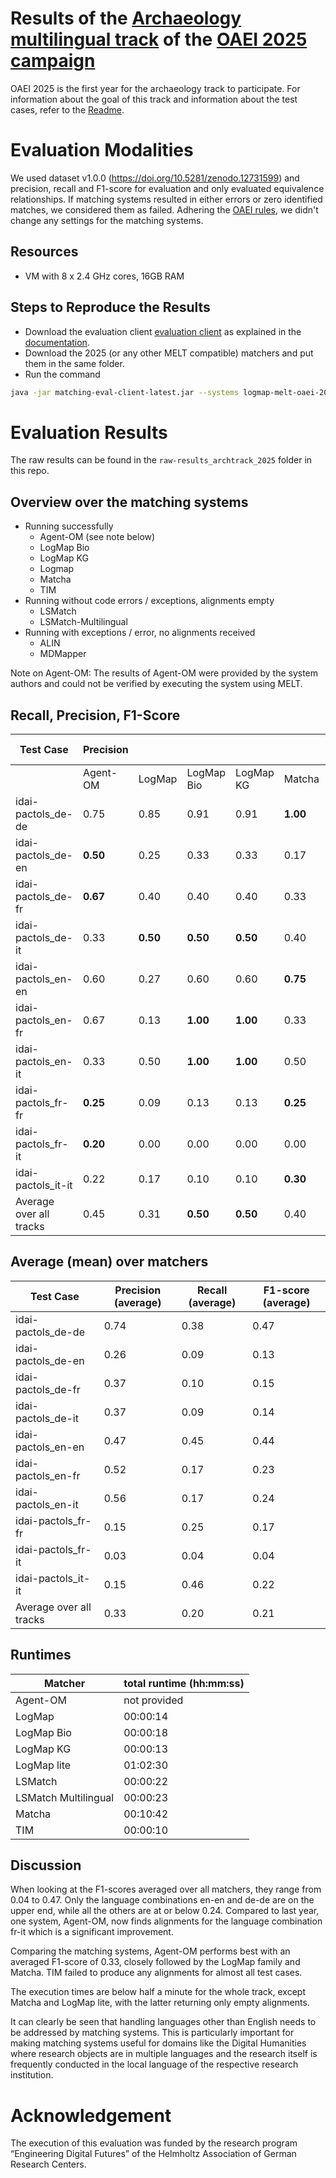 # Results of the [Archaeology multilingual track](https://oaei.ontologymatching.org/2025/digitalhumanities/index.html) of the [OAEI 2025 campaign](https://oaei.ontologymatching.org/2025/)
OAEI 2025 is the first year for the archaeology track to participate. For information about the goal of this track and information about the test cases, refer to the [Readme](https://github.com/FelixFrizzy/DH-benchmark-multiling/blob/main/README.md).

# Evaluation Modalities
We used dataset v1.0.0 (https://doi.org/10.5281/zenodo.12731599) and precision, recall and F1-score for evaluation and only evaluated equivalence relationships. If matching systems resulted in either errors or zero identified matches, we considered them as failed. Adhering the [OAEI rules](https://oaei.ontologymatching.org/doc/oaei-rules.2.html), we didn't change any settings for the matching systems. 

## Resources
- VM with 8 x 2.4 GHz cores, 16GB RAM

## Steps to Reproduce the Results
- Download the evaluation client [evaluation client](https://nightly.link/dwslab/melt/workflows/java_client_upload/master/evaluation-client.zip) as explained in the [documentation](https://dwslab.github.io/melt/matcher-evaluation/client).
- Download the 2025 (or any other MELT compatible) matchers and put them in the same folder.
- Run the command
```bash
java -jar matching-eval-client-latest.jar --systems logmap-melt-oaei-2021-web-latest.tar.gz logmap-bio-melt-oaei-2021-web-latest.tar.gz logmap-kg-melt-oaei-2021-web-latest.tar.gz logmap-lite-melt-oaei-2021-web-latest.tar.gz matcha.tar.gz "ALIN - Jomar Silva.zip" MDMapper-seals.zip https://match.tomato.irit.fr/match --track http://oaei.webdatacommons.org/tdrs/ archaeology 2024all --results oaei2025_arch
```

# Evaluation Results
The raw results can be found in the `raw-results_archtrack_2025` folder in this repo.

## Overview over the matching systems
- Running successfully
    - Agent-OM (see note below)
    - LogMap Bio
    - LogMap KG
    - Logmap
    - Matcha
    - TIM
- Running without code errors / exceptions, alignments empty
    - LSMatch
    - LSMatch-Multilingual
- Running with exceptions / error, no alignments received
    - ALIN
    - MDMapper

Note on Agent-OM: The results of Agent-OM were provided by the system authors and could not be verified by executing the system using MELT.

## Recall, Precision, F1-Score

| Test Case               |Precision |           |            |           |            |Recall    |            |           |            |F1-Score    |            |           |          |          |            |           |            |       |
| ----------------------- | -------- | --------- | ---------- | --------- | ---------- | -------- | ---------- | --------- | ---------- | ---------- | ---------- | --------- | -------- | -------- | ---------- | --------- | ---------- | ----- |
|                         | Agent-OM | LogMap    | LogMap Bio | LogMap KG | Matcha     | TIM      | Agent OM   | LogMap    | LogMap Bio | LogMap KG  | Matcha     | TIM       | AgentOM  | LogMap   | LogMap Bio | LogMap KG | Matcha     | TIM   |
| idai-pactols_de-de      | 0.75     | 0.85      | 0.91       | 0.91      | **1.00**   | 0.00     | 0.35       | **0.65**  | 0.59       | 0.59       | 0.12       | 0.00      | 0.48     | **0.73** | 0.71       | 0.71      | 0.21       | 0.00  |
| idai-pactols_de-en      | **0.50** | 0.25      | 0.33       | 0.33      | 0.17       | 0.00     | **0.29**   | 0.06      | 0.06       | 0.06       | 0.06       | 0.00      | **0.37** | 0.10     | 0.10       | 0.10      | 0.09       | 0.00  |
| idai-pactols_de-fr      | **0.67** | 0.40      | 0.40       | 0.40      | 0.33       | 0.00     | **0.12**   | **0.12**  | **0.12**   | **0.12**   | **0.12**   | 0.00      | **0.20** | 0.18     | 0.18       | 0.18      | 0.17       | 0.00  |
| idai-pactols_de-it      | 0.33     | **0.50**  | **0.50**   | **0.50**  | 0.40       | 0.00     | 0.06       | **0.12**  | **0.12**   | **0.12**   | **0.12**   | 0.00      | 0.10     | **0.19** | **0.19**   | **0.19**  | 0.18       | 0.00  |
| idai-pactols_en-en      | 0.60     | 0.27      | 0.60       | 0.60      | **0.75**   | 0.00     | 0.50       | **0.67**  | 0.50       | 0.50       | 0.50       | 0.00      | 0.55     | 0.38     | 0.55       | 0.55      | **0.60**   | 0.00  |
| idai-pactols_en-fr      | 0.67     | 0.13      | **1.00**   | **1.00**  | 0.33       | 0.00     | **0.33**   | 0.17      | 0.17       | 0.17       | 0.17       | 0.00      | **0.44** | 0.14     | 0.29       | 0.29      | 0.22       | 0.00  |
| idai-pactols_en-it      | 0.33     | 0.50      | **1.00**   | **1.00**  | 0.50       | 0.00     | **0.33**   | 0.17      | 0.17       | 0.17       | 0.17       | 0.00      | **0.33** | 0.25     | 0.29       | 0.29      | 0.25       | 0.00  |
| idai-pactols_fr-fr      | **0.25** | 0.09      | 0.13       | 0.13      | **0.25**   | 0.02     | **0.25**   | **0.25**  | **0.25**   | **0.25**   | **0.25**   | **0.25**  | **0.25** | 0.13     | 0.17       | 0.17      | **0.25**   | 0.03  |
| idai-pactols_fr-it      | **0.20** | 0.00      | 0.00       | 0.00      | 0.00       | 0.00     | **0.25**   | 0.00      | 0.00       | 0.00       | 0.00       | 0.00      | **0.22** | 0.00     | 0.00       | 0.00      | 0.00       | 0.00  |
| idai-pactols_it-it      | 0.22     | 0.17      | 0.10       | 0.10      | **0.30**   | 0.02     | 0.50       | **0.75**  | 0.25       | 0.25       | **0.75**   | 0.25      | 0.31     | 0.27     | 0.14       | 0.14      | **0.43**   | 0.04  |
| Average over all tracks | 0.45     | 0.31      | **0.50**   | **0.50**  | 0.40       | 0.00     | **0.30**   | 0.29      | 0.22       | 0.22       | 0.23       | 0.05      | **0.33** | 0.24     | 0.26       | 0.26      | 0.24       | 0.01  |




## Average (mean) over matchers

| Test Case               | Precision (average) | Recall (average) | F1-score (average) |
|-------------------------|---------------------|------------------|--------------------|
| idai-pactols_de-de      | 0.74                |             0.38 |               0.47 |
| idai-pactols_de-en      | 0.26                |             0.09 |               0.13 |
| idai-pactols_de-fr      | 0.37                |             0.10 |               0.15 |
| idai-pactols_de-it      | 0.37                |             0.09 |               0.14 |
| idai-pactols_en-en      | 0.47                |             0.45 |               0.44 |
| idai-pactols_en-fr      | 0.52                |             0.17 |               0.23 |
| idai-pactols_en-it      | 0.56                |             0.17 |               0.24 |
| idai-pactols_fr-fr      | 0.15                |             0.25 |               0.17 |
| idai-pactols_fr-it      | 0.03                |             0.04 |               0.04 |
| idai-pactols_it-it      | 0.15                |             0.46 |               0.22 |
| Average over all tracks | 0.33                |             0.20 |               0.21 |



## Runtimes
| Matcher              | total runtime (hh:mm:ss) |
|----------------------|--------------------------|
| Agent-OM             | not provided             |
| LogMap               | 00:00:14                 |
| LogMap Bio           | 00:00:18                 |
| LogMap KG            | 00:00:13                 |
| LogMap lite          | 01:02:30                 |
| LSMatch              | 00:00:22                 |
| LSMatch Multilingual | 00:00:23                 |
| Matcha               | 00:10:42                 |
| TIM                  | 00:00:10                 |

## Discussion
When looking at the F1-scores averaged over all matchers, they range from 0.04 to 0.47. Only the language combinations en-en and de-de are on the upper end, while all the others are at or below 0.24. Compared to last year, one system, Agent-OM, now finds alignments for the language combination fr-it which is a significant improvement. 

Comparing the matching systems, Agent-OM performs best with an averaged F1-score of 0.33, closely followed by the LogMap family and Matcha. TIM failed to produce any alignments for almost all test cases.

The execution times are below half a minute for the whole track, except Matcha and LogMap lite, with the latter returning only empty alignments. 

It can clearly be seen that handling languages other than English needs to be addressed by matching systems. This is particularly important for making matching systems useful for domains like the Digital Humanities where research objects are in multiple languages and the research itself is frequently conducted in the local language of the respective research institution.

# Acknowledgement
The execution of this evaluation was funded by the research program “Engineering Digital Futures” of the Helmholtz Association of German Research Centers.
